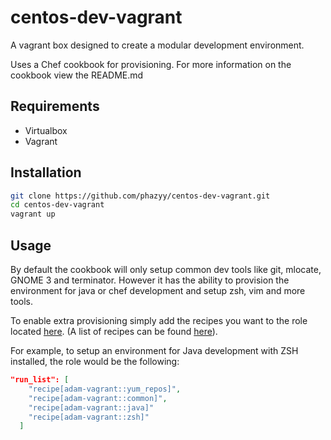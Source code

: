 # centos-dev-vagrant
A vagrant box designed to create a modular development environment.

Uses a Chef cookbook for provisioning.
For more information on the cookbook view the README.md

## Requirements
* Virtualbox
* Vagrant

## Installation
```bash
git clone https://github.com/phazyy/centos-dev-vagrant.git
cd centos-dev-vagrant
vagrant up
```

## Usage
By default the cookbook will only setup common dev tools like git, mlocate, 
GNOME 3 and terminator. However it has the ability to provision the environment 
for java or chef development and setup zsh, vim and more tools.

To enable extra provisioning simply add the recipes you want to the role located 
[here](provision/role/vagrant.json). 
(A list of recipes can be found [here](provision/adam-vagrant/README.md)).

For example, to setup an environment for Java development with ZSH installed, 
the role would be the following:
```json
"run_list": [
    "recipe[adam-vagrant::yum_repos]",
    "recipe[adam-vagrant::common]",
    "recipe[adam-vagrant::java]"
    "recipe[adam-vagrant::zsh]"
  ]
```
